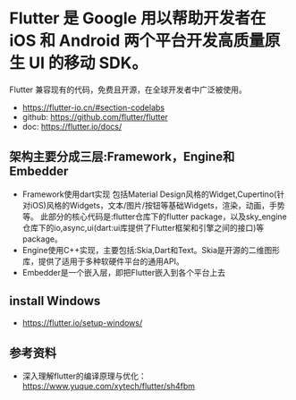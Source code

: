 # Flutter 是 Google 用以帮助开发者在 iOS 和 Android 两个平台开发高质量原生 UI 的移动 SDK。

Flutter 兼容现有的代码，免费且开源，在全球开发者中广泛被使用。

- https://flutter-io.cn/#section-codelabs
- github: https://github.com/flutter/flutter
- doc: https://flutter.io/docs/

## 架构主要分成三层:Framework，Engine和Embedder
- Framework使用dart实现
  包括Material Design风格的Widget,Cupertino(针对iOS)风格的Widgets，文本/图片/按钮等基础Widgets，渲染，动画，手势等。
  此部分的核心代码是:flutter仓库下的flutter package，以及sky_engine仓库下的io,async,ui(dart:ui库提供了Flutter框架和引擎之间的接口)等package。
- Engine使用C++实现，主要包括:Skia,Dart和Text。Skia是开源的二维图形库，提供了适用于多种软硬件平台的通用API。
- Embedder是一个嵌入层，即把Flutter嵌入到各个平台上去

## install Windows
- https://flutter.io/setup-windows/



## 参考资料
- 深入理解flutter的编译原理与优化： https://www.yuque.com/xytech/flutter/sh4fbm
